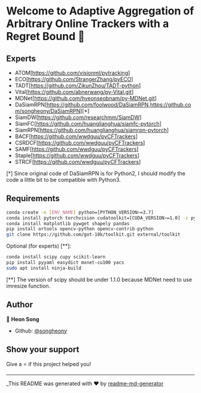 # Welcome to Adaptive Aggregation of Arbitrary Online Trackers with a Regret Bound 👋

## Experts

* ATOM[<https://github.com/visionml/pytracking>]
* ECO[<https://github.com/StrangerZhang/pyECO>]
* TADT[<https://github.com/ZikunZhou/TADT-python>]
* Vital[<https://github.com/abnerwang/py-Vital.git>]
* MDNet[<https://github.com/hyeonseobnam/py-MDNet.git>]
* DaSiamRPN[<https://github.com/foolwood/DaSiamRPN>,<https://github.com/songheony/DaSiamRPN>][*]
* SiamDW[<https://github.com/researchmm/SiamDW>]
* SiamFC[<https://github.com/huanglianghua/siamfc-pytorch>]
* SiamRPN[<https://github.com/huanglianghua/siamrpn-pytorch>]
* BACF[<https://github.com/wwdguu/pyCFTrackers>]
* CSRDCF[<https://github.com/wwdguu/pyCFTrackers>]
* SAMF[<https://github.com/wwdguu/pyCFTrackers>]
* Staple[<https://github.com/wwdguu/pyCFTrackers>]
* STRCF[<https://github.com/wwdguu/pyCFTrackers>]

[*] Since original code of DaSiamRPN is for Python2, I should modify the code a little bit to be compatible with Python3.

## Requirements

```sh
conda create -n [ENV_NAME] python=[PYTHON_VERSION>=3.7]
conda install pytorch torchvision cudatoolkit=[CUDA_VERSION>=1.0] -c pytorch
conda install matplotlib pywget shapely pandas
pip install ortools opencv-python opencv-contrib-python
git clone https://github.com/got-10k/toolkit.git external/toolkit
```

Optional (for experts) [**]:

```sh
conda install scipy cupy scikit-learn
pip install pyyaml easydict mxnet-cu100 yacs
sudo apt install ninja-build
```

[**] The version of scipy should be under 1.1.0 because MDNet need to use imresize function.

## Author

👤 **Heon Song**

* Github: [@songheony](https://github.com/songheony)

## Show your support

Give a ⭐️ if this project helped you!

***
_This README was generated with ❤️ by [readme-md-generator](https://github.com/kefranabg/readme-md-generator)
